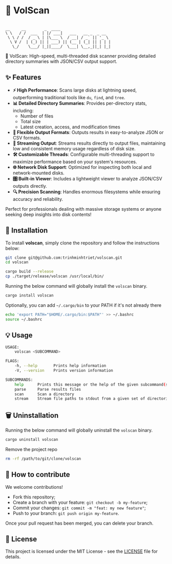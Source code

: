 # 🧹 VolScan

```text

__     __        _  ____
\ \   / /  ___  | |/ ___|   ___   __ _  _ __
 \ \ / /  / _ \ | |\___ \  / __| / _` || '_ \
  \ V /  | (_) || | ___) || (__ | (_| || | | |
   \_/    \___/ |_||____/  \___| \__,_||_| |_|

```

🚀 VolScan: High-speed, multi-threaded disk scanner providing detailed directory summaries with JSON/CSV output support.

## ✨ Features

- **⚡ High Performance**: Scans large disks at lightning speed, outperforming traditional tools like `du`, `find`, and `tree`.
- **📊 Detailed Directory Summaries**: Provides per-directory stats, including:
  - Number of files
  - Total size
  - Latest creation, access, and modification times
- **📂 Flexible Output Formats**: Outputs results in easy-to-analyze JSON or CSV formats.
- **🔄 Streaming Output**: Streams results directly to output files, maintaining low and consistent memory usage regardless of disk size.
- **🛠️ Customizable Threads**: Configurable multi-threading support to maximize performance based on your system's resources.
- **🌐 Network Disk Support**: Optimized for inspecting both local and network-mounted disks.
- **🎛️ Built-in Viewer**: Includes a lightweight viewer to analyze JSON/CSV outputs directly.
- **🔍 Precision Scanning**: Handles enormous filesystems while ensuring accuracy and reliability.

Perfect for professionals dealing with massive storage systems or anyone seeking deep insights into disk contents!

## 🚀 Installation

To install **volscan**, simply clone the repository and follow the instructions below:

```bash
git clone git@github.com:trinhminhtriet/volscan.git
cd volscan

cargo build --release
cp ./target/release/volscan /usr/local/bin/
```

Running the below command will globally install the `volscan` binary.

```bash
cargo install volscan
```

Optionally, you can add `~/.cargo/bin` to your PATH if it's not already there

```bash
echo 'export PATH="$HOME/.cargo/bin:$PATH"' >> ~/.bashrc
source ~/.bashrc
```

## 💡 Usage

```sh
USAGE:
    volscan <SUBCOMMAND>

FLAGS:
    -h, --help       Prints help information
    -V, --version    Prints version information

SUBCOMMANDS:
    help      Prints this message or the help of the given subcommand(s)
    parse     Parse results files
    scan      Scan a directory
    stream    Stream file paths to stdout from a given set of directories

```

## 🗑️ Uninstallation

Running the below command will globally uninstall the `volscan` binary.

```bash
cargo uninstall volscan
```

Remove the project repo

```bash
rm -rf /path/to/git/clone/volscan
```

## 🤝 How to contribute

We welcome contributions!

- Fork this repository;
- Create a branch with your feature: `git checkout -b my-feature`;
- Commit your changes: `git commit -m "feat: my new feature"`;
- Push to your branch: `git push origin my-feature`.

Once your pull request has been merged, you can delete your branch.

## 📝 License

This project is licensed under the MIT License - see the [LICENSE](LICENSE) file for details.

